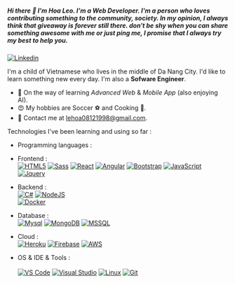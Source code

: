 ##### Hi there 👋 I'm Hoa Leo. I'm a Web Developer. I'm a person who loves contributing something to the community, society. In my opinion, I always think that giveaway is forever still there. don't be shy when you can share something awesome with me or just ping me, I promise that I always try my best to help you.

<!--
Here are some ideas to get you started:

- 🔭 I’m currently working on ...
- 🌱 I’m currently learning ...
- 👯 I’m looking to collaborate on ...
- 🤔 I’m looking for help with ...
- 💬 Ask me about ...
- 📫 How to reach me: ...
- 😄 Pronouns: ...
- ⚡ Fun fact: ... -->

[![Linkedin](https://img.shields.io/badge/-LinkedIn-blue?style=flat&logo=Linkedin&logoColor=white&link=https://www.linkedin.com/in/dinhanhthi/)](https://www.linkedin.com/in/hoaleo1999/)

I'm a child of Vietnamese who lives in the middle of Da Nang City. I'd like to learn something new every day. I'm also a **Sofware Engineer**.

- 🌱 On the way of learning _Advanced Web_ & _Mobile App_ (also enjoying AI).
- 😍 My hobbies are Soccer ⚽ and Cooking 🍳.
- 💌 Contact me at [lehoa08121998@gmail.com](mailto:lehoa08121998@gmail.com).
<!-- - 🔥 Most proud of -->

Technologies I've been learning and using so far :

- Programming languages : <br />

- Frontend : <br />
  [![HTML5](http://img.shields.io/badge/-HTML5-eee?style=flat-square&logo=html5&logoColor=E34F26)]()
  [![Sass](https://img.shields.io/badge/-SASS-eee?style=flat-square&logo=sass&logoColor=CC6699)]()
  [![React](https://img.shields.io/badge/-React-eee?style=flat-square&logo=react&logoColor=0088cc)]()
  [![Angular](https://img.shields.io/badge/-Angular-EEE?style=flat-square&logo=angular&logoColor=DD0031)]()
  [![Bootstrap](http://img.shields.io/badge/-Bootstrap-eee?style=flat-square&logo=bootstrap&logoColor=563D7C)]()
  [![JavaScript](http://img.shields.io/badge/-JavaScript-eee?style=flat-square&logo=JavaScript&logoColor=563D7C)]()
  [![Jquery](http://img.shields.io/badge/-Jquery-eee?style=flat-square&logo=Jquery&logoColor=563D7C)]()
  
- Backend : <br />
  [![C#](https://img.shields.io/badge/-CSharp-eee?style=flat-square&logo=csharp&logoColor=123456)]()
  [![NodeJS](https://img.shields.io/badge/-NodeJs-eee?style=flat-square&logo=nodedotjs&logoColor=green)]()  
  [![Docker](https://img.shields.io/badge/-Docker-eee?style=flat-square&logo=docker&logoColor=2496ed)]()
  
- Database : <br />
  [![Mysql](https://img.shields.io/badge/-Mysql-eee?style=flat-square&logo=Mysql&logoColor=blue)]()
  [![MongoDB](https://img.shields.io/badge/-MongoDB-eee?style=flat-square&logo=MongoDB&logoColor=light-green)]()
  [![MSSQL](https://img.shields.io/badge/-MSSQL-eee?style=flat-square&logo=MicrosoftSQLServer&logoColor=CC2927)]()


- Cloud : <br />
  [![Heroku](https://img.shields.io/badge/-Heroku-eee?style=flat-square&logo=heroku&logoColor=430098)]()
  [![Firebase](https://img.shields.io/badge/-Firebase-EEE?style=flat-square&logo=firebase&logoColor=FFCA28)]()
  [![AWS](https://img.shields.io/badge/-AWS-EEE?style=flat-square&logo=aws&logoColor=232F3E)]()

- OS & IDE & Tools : <br />  
  [![VS Code](http://img.shields.io/badge/-VS%20Code-eee?style=flat-square&logo=visual-studio-code&logoColor=007ACC)]()
  [![Visual Studio](https://img.shields.io/badge/-Visaul-eee?style=flat-square&logo=visualStudio&logoColor=2000a5)]()
  [![Linux](http://img.shields.io/badge/-Linux-eee?style=flat-square&logo=linux&logoColor=D67A10)]()
  [![Git](http://img.shields.io/badge/-Git-eee?style=flat-square&logo=git&logoColor=F05032)]()
